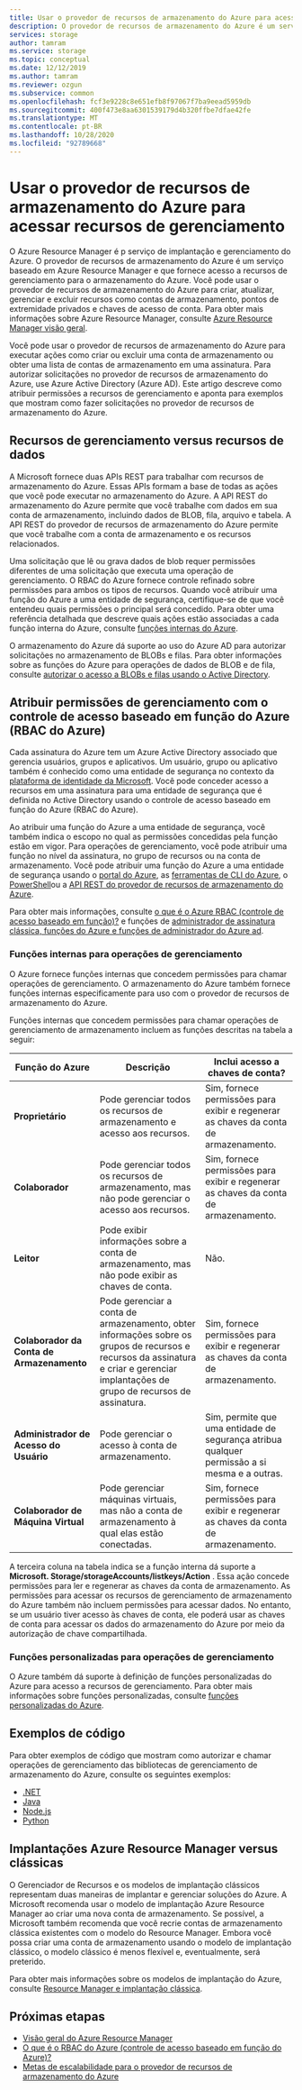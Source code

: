 ```yaml
---
title: Usar o provedor de recursos de armazenamento do Azure para acessar recursos de gerenciamento
description: O provedor de recursos de armazenamento do Azure é um serviço que fornece acesso a recursos de gerenciamento para o armazenamento do Azure. Você pode usar o provedor de recursos de armazenamento do Azure para criar, atualizar, gerenciar e excluir recursos como contas de armazenamento, pontos de extremidade privados e chaves de acesso de conta.
services: storage
author: tamram
ms.service: storage
ms.topic: conceptual
ms.date: 12/12/2019
ms.author: tamram
ms.reviewer: ozgun
ms.subservice: common
ms.openlocfilehash: fcf3e9228c8e651efb8f97067f7ba9eead5959db
ms.sourcegitcommit: 400f473e8aa6301539179d4b320ffbe7dfae42fe
ms.translationtype: MT
ms.contentlocale: pt-BR
ms.lasthandoff: 10/28/2020
ms.locfileid: "92789668"
---
```

# <a name="use-the-azure-storage-resource-provider-to-access-management-resources"></a>Usar o provedor de recursos de armazenamento do Azure para acessar recursos de gerenciamento

O Azure Resource Manager é p serviço de implantação e gerenciamento do Azure. O provedor de recursos de armazenamento do Azure é um serviço baseado em Azure Resource Manager e que fornece acesso a recursos de gerenciamento para o armazenamento do Azure. Você pode usar o provedor de recursos de armazenamento do Azure para criar, atualizar, gerenciar e excluir recursos como contas de armazenamento, pontos de extremidade privados e chaves de acesso de conta. Para obter mais informações sobre Azure Resource Manager, consulte [Azure Resource Manager visão geral](../../azure-resource-manager/management/overview.md).

Você pode usar o provedor de recursos de armazenamento do Azure para executar ações como criar ou excluir uma conta de armazenamento ou obter uma lista de contas de armazenamento em uma assinatura. Para autorizar solicitações no provedor de recursos de armazenamento do Azure, use Azure Active Directory (Azure AD). Este artigo descreve como atribuir permissões a recursos de gerenciamento e aponta para exemplos que mostram como fazer solicitações no provedor de recursos de armazenamento do Azure.

## <a name="management-resources-versus-data-resources"></a>Recursos de gerenciamento versus recursos de dados

A Microsoft fornece duas APIs REST para trabalhar com recursos de armazenamento do Azure. Essas APIs formam a base de todas as ações que você pode executar no armazenamento do Azure. A API REST do armazenamento do Azure permite que você trabalhe com dados em sua conta de armazenamento, incluindo dados de BLOB, fila, arquivo e tabela. A API REST do provedor de recursos de armazenamento do Azure permite que você trabalhe com a conta de armazenamento e os recursos relacionados.

Uma solicitação que lê ou grava dados de blob requer permissões diferentes de uma solicitação que executa uma operação de gerenciamento. O RBAC do Azure fornece controle refinado sobre permissões para ambos os tipos de recursos. Quando você atribuir uma função do Azure a uma entidade de segurança, certifique-se de que você entendeu quais permissões o principal será concedido. Para obter uma referência detalhada que descreve quais ações estão associadas a cada função interna do Azure, consulte [funções internas do Azure](../../role-based-access-control/built-in-roles.md).

O armazenamento do Azure dá suporte ao uso do Azure AD para autorizar solicitações no armazenamento de BLOBs e filas. Para obter informações sobre as funções do Azure para operações de dados de BLOB e de fila, consulte [autorizar o acesso a BLOBs e filas usando o Active Directory](storage-auth-aad.md).

## <a name="assign-management-permissions-with-azure-role-based-access-control-azure-rbac"></a>Atribuir permissões de gerenciamento com o controle de acesso baseado em função do Azure (RBAC do Azure)

Cada assinatura do Azure tem um Azure Active Directory associado que gerencia usuários, grupos e aplicativos. Um usuário, grupo ou aplicativo também é conhecido como uma entidade de segurança no contexto da [plataforma de identidade da Microsoft](../../active-directory/develop/index.yml). Você pode conceder acesso a recursos em uma assinatura para uma entidade de segurança que é definida no Active Directory usando o controle de acesso baseado em função do Azure (RBAC do Azure).

Ao atribuir uma função do Azure a uma entidade de segurança, você também indica o escopo no qual as permissões concedidas pela função estão em vigor. Para operações de gerenciamento, você pode atribuir uma função no nível da assinatura, no grupo de recursos ou na conta de armazenamento. Você pode atribuir uma função do Azure a uma entidade de segurança usando o [portal do Azure](https://portal.azure.com/), as [ferramentas de CLI do Azure](/cli/azure/install-classic-cli), o [PowerShell](/powershell/azure/)ou a [API REST do provedor de recursos de armazenamento do Azure](/rest/api/storagerp).

Para obter mais informações, consulte [o que é o Azure RBAC (controle de acesso baseado em função)?](../../role-based-access-control/overview.md) e funções de [administrador de assinatura clássica, funções do Azure e funções de administrador do Azure ad](../../role-based-access-control/rbac-and-directory-admin-roles.md).

### <a name="built-in-roles-for-management-operations"></a>Funções internas para operações de gerenciamento

O Azure fornece funções internas que concedem permissões para chamar operações de gerenciamento. O armazenamento do Azure também fornece funções internas especificamente para uso com o provedor de recursos de armazenamento do Azure.

Funções internas que concedem permissões para chamar operações de gerenciamento de armazenamento incluem as funções descritas na tabela a seguir:

|    Função do Azure    |    Descrição    |    Inclui acesso a chaves de conta?    |
|---------------------------------|------------------------------------------------------------------------------------------------------------------------------------------------------------------------|---------------------------------------------------------------------------------------|
| **Proprietário** | Pode gerenciar todos os recursos de armazenamento e acesso aos recursos.  | Sim, fornece permissões para exibir e regenerar as chaves da conta de armazenamento. |
| **Colaborador**  | Pode gerenciar todos os recursos de armazenamento, mas não pode gerenciar o acesso aos recursos. | Sim, fornece permissões para exibir e regenerar as chaves da conta de armazenamento. |
| **Leitor** | Pode exibir informações sobre a conta de armazenamento, mas não pode exibir as chaves de conta. | Não. |
| **Colaborador da Conta de Armazenamento** | Pode gerenciar a conta de armazenamento, obter informações sobre os grupos de recursos e recursos da assinatura e criar e gerenciar implantações de grupo de recursos de assinatura. | Sim, fornece permissões para exibir e regenerar as chaves da conta de armazenamento. |
| **Administrador de Acesso do Usuário** | Pode gerenciar o acesso à conta de armazenamento.   | Sim, permite que uma entidade de segurança atribua qualquer permissão a si mesma e a outras. |
| **Colaborador de Máquina Virtual** | Pode gerenciar máquinas virtuais, mas não a conta de armazenamento à qual elas estão conectadas.   | Sim, fornece permissões para exibir e regenerar as chaves da conta de armazenamento. |

A terceira coluna na tabela indica se a função interna dá suporte a **Microsoft. Storage/storageAccounts/listkeys/Action** . Essa ação concede permissões para ler e regenerar as chaves da conta de armazenamento. As permissões para acessar os recursos de gerenciamento de armazenamento do Azure também não incluem permissões para acessar dados. No entanto, se um usuário tiver acesso às chaves de conta, ele poderá usar as chaves de conta para acessar os dados do armazenamento do Azure por meio da autorização de chave compartilhada.

### <a name="custom-roles-for-management-operations"></a>Funções personalizadas para operações de gerenciamento

O Azure também dá suporte à definição de funções personalizadas do Azure para acesso a recursos de gerenciamento. Para obter mais informações sobre funções personalizadas, consulte [funções personalizadas do Azure](../../role-based-access-control/custom-roles.md).

## <a name="code-samples"></a>Exemplos de código

Para obter exemplos de código que mostram como autorizar e chamar operações de gerenciamento das bibliotecas de gerenciamento de armazenamento do Azure, consulte os seguintes exemplos:

- [.NET](https://github.com/Azure-Samples/storage-dotnet-resource-provider-getting-started)
- [Java](https://github.com/Azure-Samples/storage-java-manage-storage-accounts)
- [Node.js](https://github.com/Azure-Samples/storage-node-resource-provider-getting-started)
- [Python](https://github.com/Azure-Samples/storage-python-manage)

## <a name="azure-resource-manager-versus-classic-deployments"></a>Implantações Azure Resource Manager versus clássicas

O Gerenciador de Recursos e os modelos de implantação clássicos representam duas maneiras de implantar e gerenciar soluções do Azure. A Microsoft recomenda usar o modelo de implantação Azure Resource Manager ao criar uma nova conta de armazenamento. Se possível, a Microsoft também recomenda que você recrie contas de armazenamento clássica existentes com o modelo do Resource Manager. Embora você possa criar uma conta de armazenamento usando o modelo de implantação clássico, o modelo clássico é menos flexível e, eventualmente, será preterido.

Para obter mais informações sobre os modelos de implantação do Azure, consulte [Resource Manager e implantação clássica](../../azure-resource-manager/management/deployment-models.md).

## <a name="next-steps"></a>Próximas etapas

- [Visão geral do Azure Resource Manager](../../azure-resource-manager/management/overview.md)
- [O que é o RBAC do Azure (controle de acesso baseado em função do Azure)?](../../role-based-access-control/overview.md)
- [Metas de escalabilidade para o provedor de recursos de armazenamento do Azure](scalability-targets-resource-provider.md)